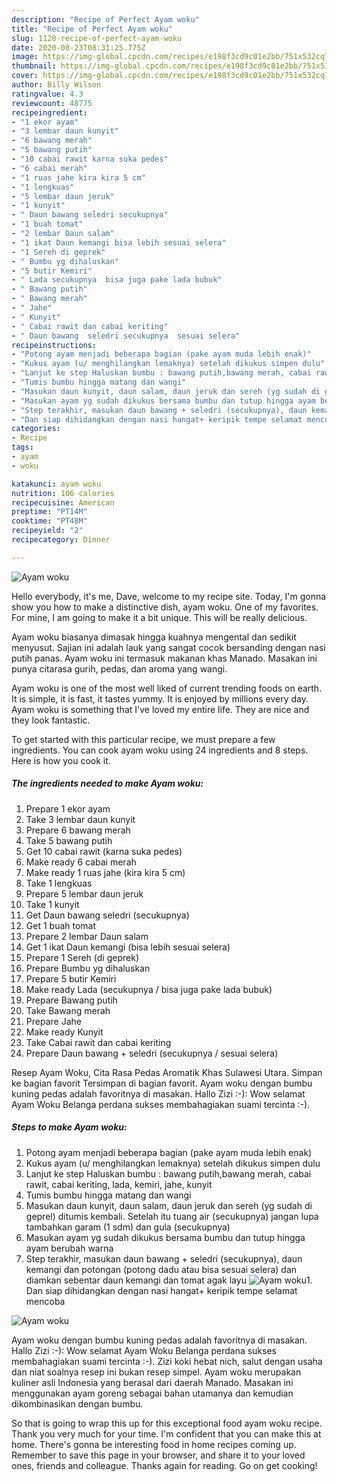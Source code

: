 ```yaml
---
description: "Recipe of Perfect Ayam woku"
title: "Recipe of Perfect Ayam woku"
slug: 1120-recipe-of-perfect-ayam-woku
date: 2020-08-23T08:31:25.775Z
image: https://img-global.cpcdn.com/recipes/e198f3cd9c01e2bb/751x532cq70/ayam-woku-foto-resep-utama.jpg
thumbnail: https://img-global.cpcdn.com/recipes/e198f3cd9c01e2bb/751x532cq70/ayam-woku-foto-resep-utama.jpg
cover: https://img-global.cpcdn.com/recipes/e198f3cd9c01e2bb/751x532cq70/ayam-woku-foto-resep-utama.jpg
author: Billy Wilson
ratingvalue: 4.3
reviewcount: 48775
recipeingredient:
- "1 ekor ayam"
- "3 lembar daun kunyit"
- "6 bawang merah"
- "5 bawang putih"
- "10 cabai rawit karna suka pedes"
- "6 cabai merah"
- "1 ruas jahe kira kira 5 cm"
- "1 lengkuas"
- "5 lembar daun jeruk"
- "1 kunyit"
- " Daun bawang seledri secukupnya"
- "1 buah tomat"
- "2 lembar Daun salam"
- "1 ikat Daun kemangi bisa lebih sesuai selera"
- "1 Sereh di geprek"
- " Bumbu yg dihaluskan"
- "5 butir Kemiri"
- " Lada secukupnya  bisa juga pake lada bubuk"
- " Bawang putih"
- " Bawang merah"
- " Jahe"
- " Kunyit"
- " Cabai rawit dan cabai keriting"
- " Daun bawang  seledri secukupnya  sesuai selera"
recipeinstructions:
- "Potong ayam menjadi beberapa bagian (pake ayam muda lebih enak)"
- "Kukus ayam (u/ menghilangkan lemaknya) setelah dikukus simpen dulu"
- "Lanjut ke step Haluskan bumbu : bawang putih,bawang merah, cabai rawit, cabai keriting, lada, kemiri, jahe, kunyit"
- "Tumis bumbu hingga matang dan wangi"
- "Masukan daun kunyit, daun salam, daun jeruk dan sereh (yg sudah di geprel) ditumis kembali. Setelah itu tuang air (secukupnya) jangan lupa tambahkan garam (1 sdm) dan gula (secukupnya)"
- "Masukan ayam yg sudah dikukus bersama bumbu dan tutup hingga ayam berubah warna"
- "Step terakhir, masukan daun bawang + seledri (secukupnya), daun kemangi dan potongan (potong dadu atau bisa sesuai selera) dan diamkan sebentar daun kemangi dan tomat agak layu"
- "Dan siap dihidangkan dengan nasi hangat+ keripik tempe selamat mencoba"
categories:
- Recipe
tags:
- ayam
- woku

katakunci: ayam woku 
nutrition: 106 calories
recipecuisine: American
preptime: "PT14M"
cooktime: "PT48M"
recipeyield: "2"
recipecategory: Dinner

---
```



![Ayam woku](https://img-global.cpcdn.com/recipes/e198f3cd9c01e2bb/751x532cq70/ayam-woku-foto-resep-utama.jpg)

Hello everybody, it's me, Dave, welcome to my recipe site. Today, I'm gonna show you how to make a distinctive dish, ayam woku. One of my favorites. For mine, I am going to make it a bit unique. This will be really delicious.

Ayam woku biasanya dimasak hingga kuahnya mengental dan sedikit menyusut. Sajian ini adalah lauk yang sangat cocok bersanding dengan nasi putih panas. Ayam woku ini termasuk makanan khas Manado. Masakan ini punya citarasa gurih, pedas, dan aroma yang wangi.

Ayam woku is one of the most well liked of current trending foods on earth. It is simple, it is fast, it tastes yummy. It is enjoyed by millions every day. Ayam woku is something that I've loved my entire life. They are nice and they look fantastic.


To get started with this particular recipe, we must prepare a few ingredients. You can cook ayam woku using 24 ingredients and 8 steps. Here is how you cook it.

<!--inarticleads1-->

##### The ingredients needed to make Ayam woku:

1. Prepare 1 ekor ayam
1. Take 3 lembar daun kunyit
1. Prepare 6 bawang merah
1. Take 5 bawang putih
1. Get 10 cabai rawit (karna suka pedes)
1. Make ready 6 cabai merah
1. Make ready 1 ruas jahe (kira kira 5 cm)
1. Take 1 lengkuas
1. Prepare 5 lembar daun jeruk
1. Take 1 kunyit
1. Get  Daun bawang seledri (secukupnya)
1. Get 1 buah tomat
1. Prepare 2 lembar Daun salam
1. Get 1 ikat Daun kemangi (bisa lebih sesuai selera)
1. Prepare 1 Sereh (di geprek)
1. Prepare  Bumbu yg dihaluskan
1. Prepare 5 butir Kemiri
1. Make ready  Lada (secukupnya / bisa juga pake lada bubuk)
1. Prepare  Bawang putih
1. Take  Bawang merah
1. Prepare  Jahe
1. Make ready  Kunyit
1. Take  Cabai rawit dan cabai keriting
1. Prepare  Daun bawang + seledri (secukupnya / sesuai selera)


Resep Ayam Woku, Cita Rasa Pedas Aromatik Khas Sulawesi Utara. Simpan ke bagian favorit Tersimpan di bagian favorit. Ayam woku dengan bumbu kuning pedas adalah favoritnya di masakan. Hallo Zizi :-): Wow selamat Ayam Woku Belanga perdana sukses membahagiakan suami tercinta :-). 

<!--inarticleads2-->

##### Steps to make Ayam woku:

1. Potong ayam menjadi beberapa bagian (pake ayam muda lebih enak)
1. Kukus ayam (u/ menghilangkan lemaknya) setelah dikukus simpen dulu
1. Lanjut ke step Haluskan bumbu : bawang putih,bawang merah, cabai rawit, cabai keriting, lada, kemiri, jahe, kunyit
1. Tumis bumbu hingga matang dan wangi
1. Masukan daun kunyit, daun salam, daun jeruk dan sereh (yg sudah di geprel) ditumis kembali. Setelah itu tuang air (secukupnya) jangan lupa tambahkan garam (1 sdm) dan gula (secukupnya)
1. Masukan ayam yg sudah dikukus bersama bumbu dan tutup hingga ayam berubah warna
1. Step terakhir, masukan daun bawang + seledri (secukupnya), daun kemangi dan potongan (potong dadu atau bisa sesuai selera) dan diamkan sebentar daun kemangi dan tomat agak layu
<img src="//assets-global.cpcdn.com/assets/icons/button_play-2c75c40dde080a61004c1f40b05d8f140eaff45d7e9e6481dc71c63d2e7c4909.png" alt="Ayam woku">1. Dan siap dihidangkan dengan nasi hangat+ keripik tempe selamat mencoba
<img src="//assets-global.cpcdn.com/assets/icons/button_play-2c75c40dde080a61004c1f40b05d8f140eaff45d7e9e6481dc71c63d2e7c4909.png" alt="Ayam woku">

Ayam woku dengan bumbu kuning pedas adalah favoritnya di masakan. Hallo Zizi :-): Wow selamat Ayam Woku Belanga perdana sukses membahagiakan suami tercinta :-). Zizi koki hebat nich, salut dengan usaha dan niat soalnya resep ini bukan resep simpel. Ayam woku merupakan kuliner asli Indonesia yang berasal dari daerah Manado. Masakan ini menggunakan ayam goreng sebagai bahan utamanya dan kemudian dikombinasikan dengan bumbu. 

So that is going to wrap this up for this exceptional food ayam woku recipe. Thank you very much for your time. I'm confident that you can make this at home. There's gonna be interesting food in home recipes coming up. Remember to save this page in your browser, and share it to your loved ones, friends and colleague. Thanks again for reading. Go on get cooking!
